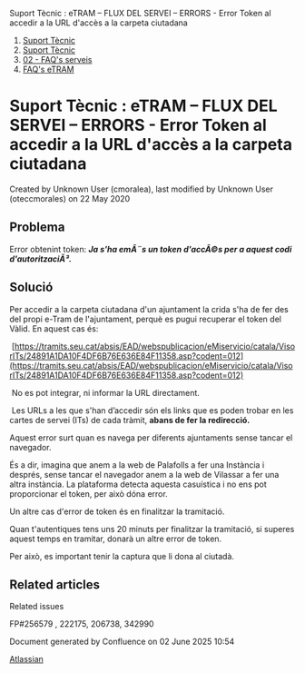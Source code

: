 Suport Tècnic : eTRAM – FLUX DEL SERVEI – ERRORS - Error Token al accedir a la URL d'accès a la carpeta ciutadana  

1.  [Suport Tècnic](index.md)
2.  [Suport Tècnic](13893782.md)
3.  [02 - FAQ's serveis](26313393.md)
4.  [FAQ's eTRAM](28705567.md)

Suport Tècnic : eTRAM – FLUX DEL SERVEI – ERRORS - Error Token al accedir a la URL d'accès a la carpeta ciutadana
=================================================================================================================

Created by Unknown User (cmoralea), last modified by Unknown User (oteccmorales) on 22 May 2020

Problema
--------

Error obtenint token: **_Ja s'ha emÃ¨s un token d'accÃ©s per a aquest codi d'autoritzaciÃ³._**

Solució
-------

Per accedir a la carpeta ciutadana d'un ajuntament la crida s'ha de fer des del propi e-Tram de l'ajuntament, perquè es pugui recuperar el token del Vàlid. En aquest cas és: 

 [https://tramits.seu.cat/absis/EAD/webspublicacion/eMiservicio/catala/VisorITs/24891A1DA10F4DF6B76E636E84F11358.asp?codent=012](https://tramits.seu.cat/absis/EAD/webspublicacion/eMiservicio/catala/VisorITs/24891A1DA10F4DF6B76E636E84F11358.asp?codent=012)

 No es pot integrar, ni informar la URL directament.

 Les URLs a les que s'han d’accedir són els links que es poden trobar en les cartes de servei (ITs) de cada tràmit, **abans de fer la redirecció.**

Aquest error surt quan es navega per diferents ajuntaments sense tancar el navegador.

És a dir, imagina que anem a la web de Palafolls a fer una Instància i després, sense tancar el navegador anem a la web de Vilassar a fer una altra instància. La plataforma detecta aquesta casuística i no ens pot proporcionar el token, per això dóna error.

Un altre cas d'error de token és en finalitzar la tramitació.

Quan t'autentiques tens uns 20 minuts per finalitzar la tramitació, si superes aquest temps en tramitar, donarà un altre error de token.

  

Per això, es important tenir la captura que li dona al ciutadà.

  

Related articles
----------------

  

Related issues

FP#256579 , 222175, 206738, 342990 

Document generated by Confluence on 02 June 2025 10:54

[Atlassian](http://www.atlassian.com/)